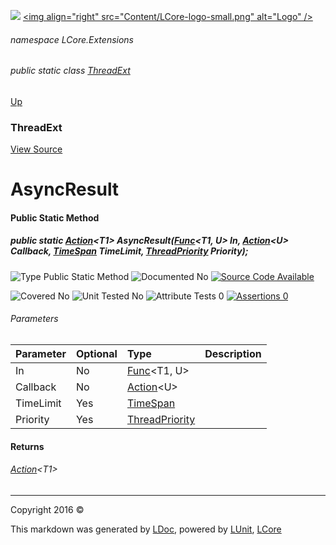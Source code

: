 ![](Content/LCore-banner-small.png "")
[&lt;img align=&quot;right&quot; src=&quot;Content/LCore-logo-small.png&quot; alt=&quot;Logo&quot; /&gt;](../README.md)

###### namespace LCore.Extensions

###### public static class [ThreadExt](docs/ThreadExt.md)
[Up](docs/ThreadExt.md)

### ThreadExt
[View Source](Extensions/Methods/ThreadExt.cs)

# AsyncResult

#### Public Static Method

##### public static <a href="https://msdn.microsoft.com/en-us/library/018hxwa8.aspx" alt="" target="_blank">Action</a>&lt;T1&gt; AsyncResult(<a href="https://msdn.microsoft.com/en-us/library/bb549151.aspx" alt="" target="_blank">Func</a>&lt;T1, U&gt; In, <a href="https://msdn.microsoft.com/en-us/library/018hxwa8.aspx" alt="" target="_blank">Action</a>&lt;U&gt; Callback, <a href="https://msdn.microsoft.com/en-us/library/system.timespan.aspx" alt="">TimeSpan</a> TimeLimit, <a href="https://msdn.microsoft.com/en-us/library/system.threading.threadpriority.aspx" alt="">ThreadPriority</a> Priority);

![Type Public Static Method](http://b.repl.ca/v1/Type-Public%20Static%20Method-blue.png "")     ![Documented No](http://b.repl.ca/v1/Documented-No-red.png "") [![Source Code Available](http://b.repl.ca/v1/Source%20Code-Available-brightgreen.png "")](Extensions/Methods/ThreadExt.cs#L292)

![Covered No](http://b.repl.ca/v1/Covered-No-red.png "") ![Unit Tested No](http://b.repl.ca/v1/Unit%20Tested-No-lightgrey.png "") ![Attribute Tests 0](http://b.repl.ca/v1/Attribute%20Tests-0-lightgrey.png "") [![Assertions 0](http://b.repl.ca/v1/Assertions-0-lightgrey.png "")](Extensions/Methods/ThreadExt.cs)

###### Parameters

Parameter | Optional | Type | Description
:---  | :---  | :---  | :--- 
In | No | <a href="https://msdn.microsoft.com/en-us/library/bb549151.aspx" alt="" target="_blank">Func</a>&lt;T1, U&gt; | 
Callback | No | <a href="https://msdn.microsoft.com/en-us/library/018hxwa8.aspx" alt="" target="_blank">Action</a>&lt;U&gt; | 
TimeLimit | Yes | [TimeSpan](https://msdn.microsoft.com/en-us/library/system.timespan.aspx) | 
Priority | Yes | [ThreadPriority](https://msdn.microsoft.com/en-us/library/system.threading.threadpriority.aspx) | 


#### Returns

###### <a href="https://msdn.microsoft.com/en-us/library/018hxwa8.aspx" alt="" target="_blank">Action</a>&lt;T1&gt;



---

Copyright 2016 &copy; [](../README.md) [](../TableOfContents.md)

This markdown was generated by [LDoc](https://github.com/CodeSingularity/LDoc), powered by [LUnit](https://github.com/CodeSingularity/LUnit), [LCore](https://github.com/CodeSingularity/LCore)
